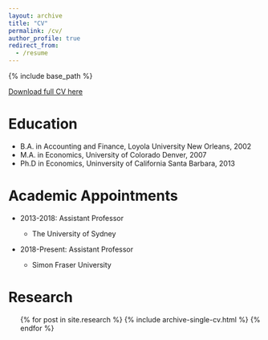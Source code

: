 ```yaml
---
layout: archive
title: "CV"
permalink: /cv/
author_profile: true
redirect_from:
  - /resume
---
```


{% include base_path %}

[Download full CV here](https://kschnepel.github.io/files/Schnepel_CV.pdf)

Education
======
* B.A. in Accounting and Finance, Loyola University New Orleans, 2002
* M.A. in Economics, University of Colorado Denver, 2007
* Ph.D in Economics, Uninversity of California Santa Barbara, 2013 

Academic Appointments
======
* 2013-2018: Assistant Professor
  * The University of Sydney

* 2018-Present: Assistant Professor
  * Simon Fraser University
  

Research
======
  <ul>{% for post in site.research %}
    {% include archive-single-cv.html %}
  {% endfor %}</ul>
  


